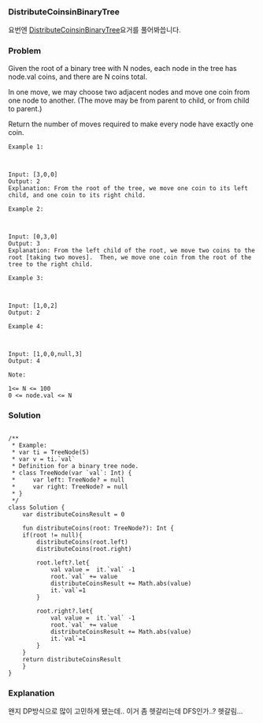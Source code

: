 ### DistributeCoinsinBinaryTree


요번엔 [DistributeCoinsinBinaryTree](https://leetcode.com/problems/distribute-coins-in-binary-tree/)요거를 풀어봐씁니다.

### Problem

Given the root of a binary tree with N nodes, each node in the tree has node.val coins, and there are N coins total.

In one move, we may choose two adjacent nodes and move one coin from one node to another.  (The move may be from parent to child, or from child to parent.)

Return the number of moves required to make every node have exactly one coin.


```
Example 1:



Input: [3,0,0]
Output: 2
Explanation: From the root of the tree, we move one coin to its left child, and one coin to its right child.

```

```
Example 2:



Input: [0,3,0]
Output: 3
Explanation: From the left child of the root, we move two coins to the root [taking two moves].  Then, we move one coin from the root of the tree to the right child.
```


```
Example 3:



Input: [1,0,2]
Output: 2
```

```
Example 4:



Input: [1,0,0,null,3]
Output: 4
```

```
Note:

1<= N <= 100
0 <= node.val <= N
```


### Solution

```

/**
 * Example:
 * var ti = TreeNode(5)
 * var v = ti.`val`
 * Definition for a binary tree node.
 * class TreeNode(var `val`: Int) {
 *     var left: TreeNode? = null
 *     var right: TreeNode? = null
 * }
 */
class Solution {
    var distributeCoinsResult = 0

    fun distributeCoins(root: TreeNode?): Int {
    if(root != null){
        distributeCoins(root.left)
        distributeCoins(root.right)

        root.left?.let{
            val value =  it.`val` -1
            root.`val` += value
            distributeCoinsResult += Math.abs(value)
            it.`val`=1
        }

        root.right?.let{
            val value =  it.`val` -1
            root.`val` += value
            distributeCoinsResult += Math.abs(value)
            it.`val`=1
        }
    }
    return distributeCoinsResult  
    }
}

```

### Explanation

왠지 DP방식으로 많이 고민하게 됐는데.. 이거 좀 헷갈리는데 DFS인가..? 헷갈림...
